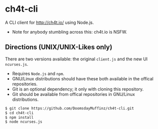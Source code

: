 # ch4t-cli
A CLI client for http://ch4t.io/ using Node.js.
 * Note for anybody stumbling across this: ch4t.io is NSFW.

## Directions (UNIX/UNIX-Likes only)
There are two versions available: the original `client.js` and the new UI `ncurses.js`.
* Requires `Node.js` and `npm`. 
 * GNU/Linux distributions should have these both available in the offical repositories.
* Git is an optional dependency; it only with cloning this repository.
 * Git should be available from offical repositories in GNU/Linux distributions.

```bash
$ git clone https://github.com/DoomsdayMuffinz/ch4t-cli.git
$ cd ch4t-cli
$ npm install 
$ node ncurses.js
```
